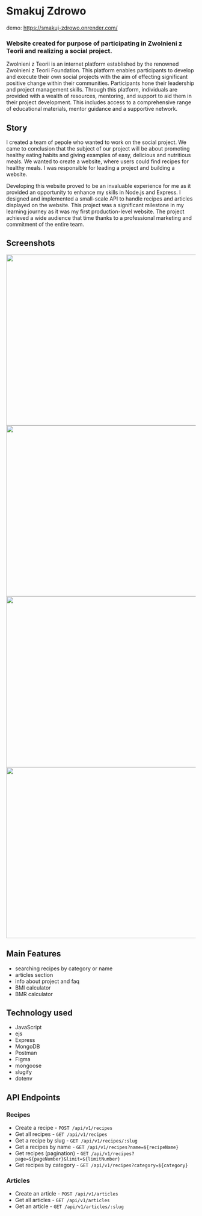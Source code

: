 # Smakuj Zdrowo
demo: https://smakuj-zdrowo.onrender.com/

### Website created for purpose of participating in Zwolnieni z Teorii and realizing a social project.

Zwolnieni z Teorii is an internet platform established by the renowned Zwolnieni z Teorii Foundation. This platform enables participants to develop and execute their own social projects with the aim of effecting significant positive change within their communities.
Participants hone their leadership and project management skills. Through this platform, individuals are provided with a wealth of resources, mentoring, and support to aid them in their project development. This includes access to a comprehensive range of educational materials, mentor guidance and a supportive network.


## Story
I created a team of pepole who wanted to work on the social project. We came to conclusion that the subject of our project will be about promoting healthy eating habits and giving examples of easy, delicious and nutritious meals. We wanted to create a website, where users could find recipes for healthy meals. I was responsible for leading a project and building a website.

Developing this website proved to be an invaluable experience for me as it provided an opportunity to enhance my skills in Node.js and Express. I designed and implemented a small-scale API to handle recipes and articles displayed on the website. This project was a significant milestone in my learning journey as it was my first production-level website. The project achieved a wide audience that time thanks to a professional marketing and commitment of the entire team. 

## Screenshots

<img src='https://res.cloudinary.com/detfhw9ll/image/upload/v1685205077/github%20docs/smakujzdrowo/smakujzdrowo-hero_x2timr.png' width=900 height=454/><img src='https://res.cloudinary.com/detfhw9ll/image/upload/v1685205076/github%20docs/smakujzdrowo/smakujzdrowo-home_t4uurj.png' width=900 height=454/><img src='https://res.cloudinary.com/detfhw9ll/image/upload/v1685205078/github%20docs/smakujzdrowo/smakujzdrowo-photo_yisk1k.png' width=900 height=454/><img src='https://res.cloudinary.com/detfhw9ll/image/upload/v1685205074/github%20docs/smakujzdrowo/smakujzdrowo-bmr_biwafe.png' width=900 height=454/>


## Main Features
* searching recipes by category or name
* articles section 
* info about project and faq
* BMI calculator
* BMR calculator


## Technology used
- JavaScript
- ejs
- Express
- MongoDB
- Postman
- Figma
- mongoose
- slugify
- dotenv

## API Endpoints

### Recipes 
- Create a recipe - `POST /api/v1/recipes`
- Get all recipes - `GET /api/v1/recipes`
- Get a recipe by slug - `GET /api/v1/recipes/:slug`
- Get a recipes by name - `GET /api/v1/recipes?name=${recipeName}`
- Get recipes (pagination) - `GET /api/v1/recipes?page=${pageNumber}&limit=${limitNumber}`
- Get recipes by category - `GET /api/v1/recipes?category=${category}`

### Articles
- Create an article - `POST /api/v1/articles`
- Get all articles - `GET /api/v1/articles`
- Get an article - `GET /api/v1/articles/:slug`

